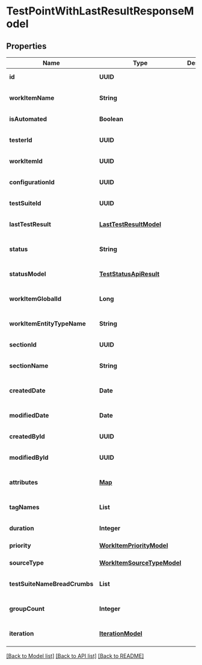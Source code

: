 # TestPointWithLastResultResponseModel
## Properties

| Name | Type | Description | Notes |
|------------ | ------------- | ------------- | -------------|
| **id** | **UUID** |  | [default to null] |
| **workItemName** | **String** |  | [optional] [default to null] |
| **isAutomated** | **Boolean** |  | [default to null] |
| **testerId** | **UUID** |  | [optional] [default to null] |
| **workItemId** | **UUID** |  | [default to null] |
| **configurationId** | **UUID** |  | [optional] [default to null] |
| **testSuiteId** | **UUID** |  | [default to null] |
| **lastTestResult** | [**LastTestResultModel**](LastTestResultModel.md) |  | [optional] [default to null] |
| **status** | **String** |  | [optional] [default to null] |
| **statusModel** | [**TestStatusApiResult**](TestStatusApiResult.md) |  | [optional] [default to null] |
| **workItemGlobalId** | **Long** |  | [optional] [default to null] |
| **workItemEntityTypeName** | **String** |  | [optional] [default to null] |
| **sectionId** | **UUID** |  | [default to null] |
| **sectionName** | **String** |  | [optional] [default to null] |
| **createdDate** | **Date** |  | [optional] [default to null] |
| **modifiedDate** | **Date** |  | [optional] [default to null] |
| **createdById** | **UUID** |  | [default to null] |
| **modifiedById** | **UUID** |  | [optional] [default to null] |
| **attributes** | [**Map**](AnyType.md) |  | [optional] [default to null] |
| **tagNames** | **List** |  | [optional] [default to null] |
| **duration** | **Integer** |  | [default to null] |
| **priority** | [**WorkItemPriorityModel**](WorkItemPriorityModel.md) |  | [default to null] |
| **sourceType** | [**WorkItemSourceTypeModel**](WorkItemSourceTypeModel.md) |  | [default to null] |
| **testSuiteNameBreadCrumbs** | **List** |  | [optional] [default to null] |
| **groupCount** | **Integer** |  | [optional] [default to null] |
| **iteration** | [**IterationModel**](IterationModel.md) |  | [optional] [default to null] |

[[Back to Model list]](../README.md#documentation-for-models) [[Back to API list]](../README.md#documentation-for-api-endpoints) [[Back to README]](../README.md)

